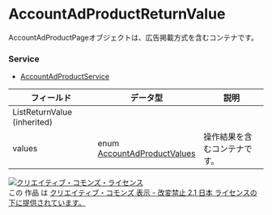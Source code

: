 # AccountAdProductReturnValue
AccountAdProductPageオブジェクトは、広告掲載方式を含むコンテナです。
### Service
+ [AccountAdProductService](../services/AccountAdProductService.md)

| フィールド | データ型 | 説明 | 
|---|---|---|
| ListReturnValue (inherited)|||
| values| enum <br><a href="./AccountAdProductValues.md">AccountAdProductValues</a>| 操作結果を含むコンテナです。 |
<a rel="license" href="http://creativecommons.org/licenses/by-nd/2.1/jp/"><img alt="クリエイティブ・コモンズ・ライセンス" style="border-width:0" src="https://i.creativecommons.org/l/by-nd/2.1/jp/88x31.png" /></a><br />この 作品 は <a rel="license" href="http://creativecommons.org/licenses/by-nd/2.1/jp/">クリエイティブ・コモンズ 表示 - 改変禁止 2.1 日本 ライセンスの下に提供されています。</a>
